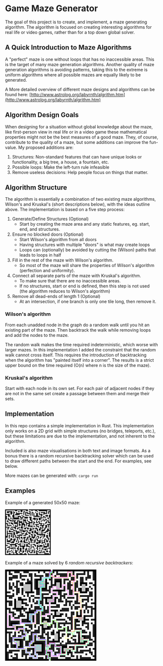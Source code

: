 # Game Maze Generator

The goal of this project is to create, and implement, a maze generating algorithm.
The algorithm is focused on creating interesting algorithms for real life or
video games, rather than for a top down global solver.

## A Quick Introduction to Maze Algorithms

A "perfect" maze is one without loops that has no inaccessible areas. This is the
target of many maze generation algorithms. Another quality of maze generation
algorithms is avoiding patterns, taking this to the extreme is uniform algorithms
where all possible mazes are equally likely to be generated.

A More detailed overview of different maze designs and algorithms can be found here:
[http://www.astrolog.org/labyrnth/algrithm.htm](http://www.astrolog.org/labyrnth/algrithm.htm)

## Algorithm Design Goals

When designing for a situation without global knowledge about the maze, like first-person
view in real life or in a video game these mathematical properties might not be the
best measures of a good maze. They, of course, contribute to the quality of a maze,
but some additions can improve the fun-value. My proposed additions are:

 1. Structures: Non-standard features that can have unique looks or
    functionality, a big tree, a house, a fountain, etc.
 1. Possible loops: Make the left-turn rule infeasible
 1. Remove useless decisions: Help people focus on things that matter.

## Algorithm Structure

The algorithm is essentially a combination of two existing maze algorithms,
Wilson's and Kruskal's (short descriptions below), with the ideas outline
above. The implementation is based on a five step process:

1. Generate/Define Structures (Optional)
    - Start by creating the maze area and any static features, eg. start,
        end, and structures.
1. Ensure no blocked doors (Optional)
    - Start Wilson's algorithm from all doors
    - Having structures with multiple "doors" is what may create loops
    - Loops can (optionally) be avoided by cutting the (Wilson) paths
        that leads to loops in half
1. Fill in the rest of the maze with Wilson's algorithm.
    - So most of the maze will share the properties of Wilson's
        algorithm (perfection and uniformity).
1. Connect all separate parts of the maze with Kruskal's algorithm.
    - To make sure that there are no inaccessible areas.
    - If no structures, start or end is defined, then this step is
        not used (the algorithm reduces to Wilson's algorithm)
1. Remove all dead-ends of length 1 (Optional)
    - At an intersection, if one branch is only one tile long,
        then remove it.

### Wilson's algorithm

From each unadded node in the graph do a random walk until
you hit an existing part of the maze. Then backtrack the walk
while removing loops and add the nodes to the maze.

The random walk makes the time required indeterministic, which worse with
larger mazes. In this implementation I added the constraint that
the random walk cannot cross itself. This requires the introduction of
backtracking when the algorithm has "painted itself into a corner".
The results is a strict upper bound on the time required (O(n) where n
is the size of the maze).

### Kruskal's algorithm

Start with each node in its own set. For each pair of adjacent nodes
if they are not in the same set create a passage between them and merge
their sets.

## Implementation

In this repo contains a simple implementation in Rust. This implementation
only works on a 2D grid with simple structures (no bridges, teleports, etc.),
but these limitations are due to the implementation, and not inherent to the algorithm.

Included is also maze visualisations in both text and image formats. As a
bonus there is a random recursive backtracking solver which can be used to
draw different paths between the start and the end. For examples, see below.

More mazes can be generated with: `cargo run`

## Examples

Example of a generated 50x50 maze:

![Maze Example 1](docs/maze.png)

Example of a maze solved by 6 *random recursive backtrackers*:

![Maze Example 2](docs/maze_solved.png)
